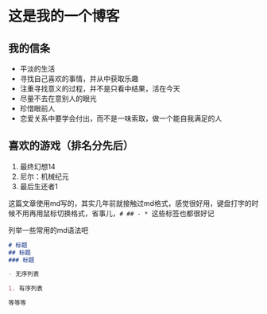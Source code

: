 # 这是我的一个博客
## 我的信条
- 平淡的生活
- 寻找自己喜欢的事情，并从中获取乐趣
- 注重寻找意义的过程，并不是只看中结果，活在今天
- 尽量不去在意别人的眼光
- 珍惜眼前人
- 恋爱关系中要学会付出，而不是一味索取，做一个能自我满足的人

## 喜欢的游戏（排名分先后）
1. 最终幻想14
2. 尼尔：机械纪元
3. 最后生还者1

这篇文章使用md写的，其实几年前就接触过md格式，感觉很好用，键盘打字的时候不用再用鼠标切换格式，省事儿，`# ## - * `这些标签也都很好记

列举一些常用的md语法吧 
``` markdown 
# 标题
## 标题
### 标题

- 无序列表

1. 有序列表

等等等

```
